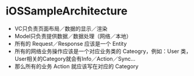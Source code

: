 # iOSSampleArchitecture
* VC只负责页面布局／数据的显示／渲染
* Model只负责提供数据／数据处理（网络／本地）
* 所有的 Request／Response 应该是一个 Entity
* 所有的网络业务操作应该是一个对应业务类的 Cateogry，例如：User 类，User相关的Category就会有Info／Action／Sync...
* 那么所有的业务 Action 就应该写在对应的 Category